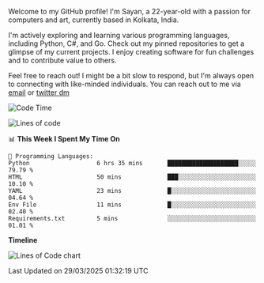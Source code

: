 Welcome to my GitHub profile! I'm Sayan, a 22-year-old with a passion for computers and art, currently based in Kolkata, India.

I'm actively exploring and learning various programming languages, including Python, C#, and Go. Check out my pinned repositories to get a glimpse of my current projects. I enjoy creating software for fun challenges and to contribute value to others.

Feel free to reach out! I might be a bit slow to respond, but I'm always open to connecting with like-minded individuals. You can reach out to me via [email](mailto:me@sayanbiswas.in) or [twitter dm](https://twitter.com/TheDankDel)

<!--START_SECTION:waka-->
![Code Time](http://img.shields.io/badge/Code%20Time-2%2C145%20hrs%2051%20mins-blue)

![Lines of code](https://img.shields.io/badge/From%20Hello%20World%20I%27ve%20Written-7.8%20million%20lines%20of%20code-blue)

📊 **This Week I Spent My Time On** 

```text
💬 Programming Languages: 
Python                   6 hrs 35 mins       ████████████████████░░░░░   79.79 % 
HTML                     50 mins             ███░░░░░░░░░░░░░░░░░░░░░░   10.10 % 
YAML                     23 mins             █░░░░░░░░░░░░░░░░░░░░░░░░   04.64 % 
Env File                 11 mins             █░░░░░░░░░░░░░░░░░░░░░░░░   02.40 % 
Requirements.txt         5 mins              ░░░░░░░░░░░░░░░░░░░░░░░░░   01.01 % 
```

**Timeline**

![Lines of Code chart](https://raw.githubusercontent.com/Dank-del/Dank-del/main/assets/bar_graph.png)


 Last Updated on 29/03/2025 01:32:19 UTC
<!--END_SECTION:waka-->
